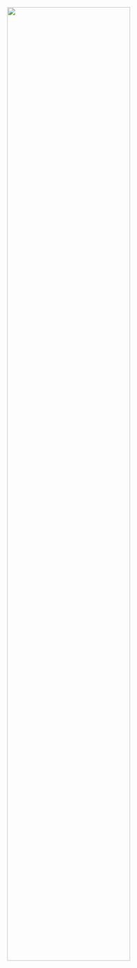 <img src="https://github.com/athar-ansari/Programming-for-Everybody-Getting-Started-with-Python/assets/118714083/e8462dd4-1388-4459-bea8-92f034e4a027" width="75%">
